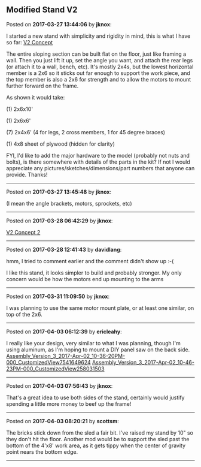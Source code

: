## Modified Stand V2
Posted on **2017-03-27 13:44:06** by **jknox**:

I started a new stand with simplicity and rigidity in mind, this is what I have so far:  [V2 Concept](/images/dm/nH/dmnH_mk2preliminary.png.jpg) 



The entire sloping section can be built flat on the floor, just like framing a wall. Then you just lift it up, set the angle you want, and attach the rear legs (or attach it to a wall, bench, etc). It's mostly 2x4s, but the lowest horizontal member is a 2x6 so it sticks out far enough to support the work piece, and the top member is also a 2x6 for strength and to allow the motors to mount further forward on the frame.



As shown it would take:

(1) 2x6x10'

(1) 2x6x6'

(7) 2x4x6' (4 for legs, 2 cross members, 1 for 45 degree braces)

(1) 4x8 sheet of plywood (hidden for clarity)



FYI, I'd like to add the major hardware to the model (probably not nuts and bolts), is there somewhere with details of the parts in the kit? If not I would appreciate any pictures/sketches/dimensions/part numbers that anyone can provide. Thanks!

---

Posted on **2017-03-27 13:45:48** by **jknox**:

(I mean the angle brackets, motors, sprockets, etc)

---

Posted on **2017-03-28 06:42:29** by **jknox**:

[V2 Concept 2](/images/CU/Eu/CUEu_mk2preliminary2.png.jpg)

---

Posted on **2017-03-28 12:41:43** by **davidlang**:

hmm, I tried to comment earlier and the comment didn't show up :-(



I like this stand, it looks simpler to build and probably stronger. My only concern would be how the motors end up mounting to the arms

---

Posted on **2017-03-31 11:09:50** by **jknox**:

I was planning to use the same motor mount plate, or at least one similar, on top of the 2x6.

---

Posted on **2017-04-03 06:12:39** by **ericleahy**:

I really like your design, very similar to what I was planning, though I'm using aluminum, as I'm hoping to mount a DIY panel saw on the back side. [Assembly_Version_3_2017-Apr-02_10-36-20PM-000_CustomizedView7541649624](/images/jR/EK/jREK_assembly_version_3_2017apr02_103620pm000_customizedview7541649624.png.jpg)  [Assembly_Version_3_2017-Apr-02_10-46-23PM-000_CustomizedView258031503](/images/Iy/BS/IyBS_assembly_version_3_2017apr02_104623pm000_customizedview258031503.png.jpg)

---

Posted on **2017-04-03 07:56:43** by **jknox**:

That's a great idea to use both sides of the stand, certainly would justify spending a little more money to beef up the frame!

---

Posted on **2017-04-03 08:20:21** by **scottsm**:

The bricks stick down from the sled a fair bit. I've raised my stand by 10" so they don't hit the floor. Another mod would be to support the sled past the bottom of the 4'x8' work area, as it gets tippy when the center of gravity point nears the bottom edge.

---

